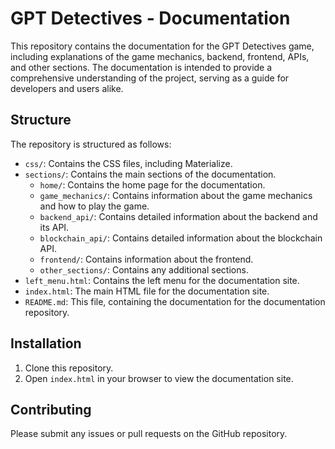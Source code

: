 # GPT Detectives - Documentation

This repository contains the documentation for the GPT Detectives game, including explanations of the game mechanics, backend, frontend, APIs, and other sections. The documentation is intended to provide a comprehensive understanding of the project, serving as a guide for developers and users alike.

## Structure

The repository is structured as follows:

- `css/`: Contains the CSS files, including Materialize.
- `sections/`: Contains the main sections of the documentation.
  - `home/`: Contains the home page for the documentation.
  - `game_mechanics/`: Contains information about the game mechanics and how to play the game.
  - `backend_api/`: Contains detailed information about the backend and its API.
  - `blockchain_api/`: Contains detailed information about the blockchain API.
  - `frontend/`: Contains information about the frontend.
  - `other_sections/`: Contains any additional sections.
- `left_menu.html`: Contains the left menu for the documentation site.
- `index.html`: The main HTML file for the documentation site.
- `README.md`: This file, containing the documentation for the documentation repository.

## Installation

1. Clone this repository.
2. Open `index.html` in your browser to view the documentation site.

## Contributing

Please submit any issues or pull requests on the GitHub repository.
